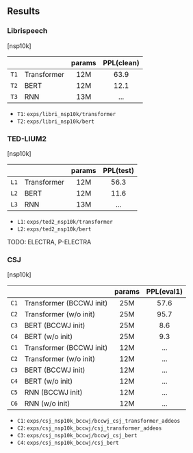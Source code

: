 ## Results

### Librispeech

[nsp10k]

| |  | params | PPL(clean) |
|:---:|:---|:---:|:---:|
| `T1` | Transformer | 12M | 63.9 |
| `T2` | BERT | 12M | 12.1 |
| `T3` | RNN | 13M | ... |

- `T1`: `exps/libri_nsp10k/transformer`
- `T2`: `exps/libri_nsp10k/bert`

### TED-LIUM2

[nsp10k]

| |  | params | PPL(test) |
|:---:|:---|:---:|:---:|
| `L1` | Transformer | 12M | 56.3 |
| `L2` | BERT | 12M | 11.6 |
| `L3` | RNN | 13M | ... |

- `L1`: `exps/ted2_nsp10k/transformer`
- `L2`: `exps/ted2_nsp10k/bert`

TODO: ELECTRA, P-ELECTRA

### CSJ

[nsp10k]

| |  | params | PPL(eval1) |
|:---:|:---|:---:|:---:|
| `C1` | Transformer (BCCWJ init) | 25M | 57.6 |
| `C2` | Transformer (w/o init) | 25M | 95.7 |
| `C3` | BERT (BCCWJ init) | 25M | 8.6 |
| `C4` | BERT (w/o init) | 25M | 9.3 |
| `C1` | Transformer (BCCWJ init) | 12M | ... |
| `C2` | Transformer (w/o init) | 12M | ... |
| `C3` | BERT (BCCWJ init) | 12M | ... |
| `C4` | BERT (w/o init) | 12M | ... |
| `C5` | RNN (BCCWJ init) | 12M | ... |
| `C6` | RNN (w/o init) | 12M | ... |

- `C1`: `exps/csj_nsp10k_bccwj/bccwj_csj_transformer_addeos`
- `C2`: `exps/csj_nsp10k_bccwj/csj_transformer_addeos`
- `C3`: `exps/csj_nsp10k_bccwj/bccwj_csj_bert`
- `C4`: `exps/csj_nsp10k_bccwj/csj_bert`
